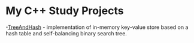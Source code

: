 # My C++ Study Projects

-[TreeAndHash](./TreeAndHash/) - implementation of in-memory key-value store based on a hash table and self-balancing binary search tree.
